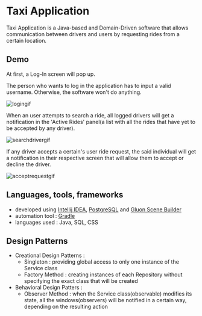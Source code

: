 
# Taxi Application

Taxi Application is a Java-based and Domain-Driven software that allows communication between drivers and users by requesting rides from a certain location.




## Demo

At first, a Log-In screen will pop up.

The person who wants to log in the application has to input a valid username. Otherwise, the software won't do anything.

![logingif](https://github.com/Paula-H/taxi-application/assets/118481907/d700c0e6-657e-44f9-872f-30f16d5178d9)

When an user attempts to search a ride, all logged drivers will get a notification in the 'Active Rides' panel(a list with all the rides that have yet to be accepted by any driver).

![searchdrivergif](https://github.com/Paula-H/taxi-application/assets/118481907/011c4378-43e7-47e3-93b7-aabd104da64f)

If any driver accepts a certain's user ride request, the said individual will get a notification in their respective screen that will allow them to accept or decline the driver.

![acceptrequestgif](https://github.com/Paula-H/taxi-application/assets/118481907/6662dcb6-73e0-4774-9ae3-91e778133ff8)


## Languages, tools, frameworks

- developed using [Intellij IDEA](https://www.jetbrains.com/idea/), [PostgreSQL](https://www.postgresql.org/) and [Gluon Scene Builder](https://gluonhq.com/products/scene-builder/)
- automation tool : [Gradle](https://gradle.org/)
- languages used : Java, SQL, CSS

## Design Patterns
- Creational Design Patterns :
    - Singleton : providing global access to only one instance of the Service class
    - Factory Method : creating instances of each Repository without specifying the exact class that will be created
- Behavioral Design Patters :
    - Observer Method : when the Service class(observable) modifies its state, all the windows(observers) will be notified in a certain way, depending on the resulting action
